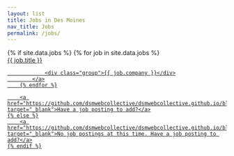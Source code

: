 ```yaml
---
layout: list
title: Jobs in Des Moines
nav_title: Jobs
permalink: /jobs/
---
```


<div class="list jobs-list">
    {% if site.data.jobs %}
        {% for job in site.data.jobs %}
            <a href="{{ job.url }}" target="_blank">
                <div class="title">
                    {{ job.title }}
                </div>

                <div class="group">{{ job.company }}</div>
            </a>
        {% endfor %}

        <a href="https://github.com/dsmwebcollective/dsmwebcollective.github.io/blob/master/CONTRIBUTING.md" target="_blank">Have a job posting to add?</a>
    {% else %}
        <a href="https://github.com/dsmwebcollective/dsmwebcollective.github.io/blob/master/CONTRIBUTING.md" target="_blank">No job postings at this time. Have a job posting to add?</a>
    {% endif %}
</div>
